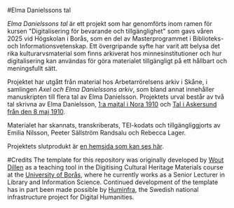 #Elma Danielssons tal

*Elma Danielssons tal* är ett projekt som har genomförts inom ramen för kursen "Digitalisering för bevarande och tillgänglighet" som gavs våren 2025 vid Högskolan i Borås, som en del av Masterprogrammet i Biblioteks- och Informationsvetenskap. Ett övergripande syfte har varit att belysa det rika kulturarvsmaterial som finns arkiverat hos minnesinstitutioner och hur digitalisering kan användas för göra materialet tillgängligt på ett hållbart och meningsfullt sätt.

Projektet har utgått från material hos Arbetarrörelsens arkiv i Skåne, i samlingen *Axel och Elma Danielssons arkiv*, som bland annat innehåller manuskripten till flera tal av Elma Danielsson. Projektets urval består av två tal skrivna av Elma Danielsson, [1:a majtal i Nora 1910](https://p33t3r.github.io/digitalisering/nora/diplomatic.html) och [Tal i Askersund från den 8 maj 1910](https://github.com/narminino/Digitalisering-for-bevarande-och-tillganglighet/tree/main).

Materialet har skannats, transkriberats, TEI-kodats och tillgängliggjorts av Emilia Nilsson, Peeter Sällström Randsalu och Rebecca Lager.

Projektets slutprodukt är [en hemsida som kan ses här](https://p33t3r.github.io/digitalisering/).

#Credits
The template for this repository was originally developed by [Wout Dillen](https://github.com/WoutDLN) as a teaching tool in the Digitising Cultural Heritage Materials course at the [University of Borås](https://www.hb.se/), where he currently works as a Senior Lecturer in Library and Information Science. Continued development of the template has in part been made possible by [Huminfra](https://www.huminfra.se), the Swedish national infrastructure project for Digital Humanities.